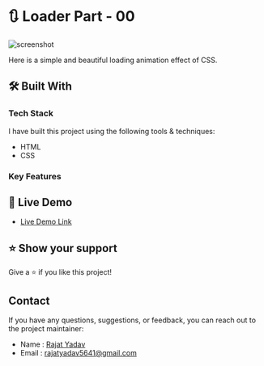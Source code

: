 # 🔃 Loader Part - 00 <a name="about-project"></a>

![screenshot]()

<p>Here is a simple and beautiful loading animation effect of CSS.</p> 

## 🛠 Built With 

### Tech Stack 

I have built this project using the following tools & techniques:

- HTML
- CSS

### Key Features 


## 🚀 Live Demo 

- [Live Demo Link](https://css-loaders-part02-yr.netlify.app/)


## ⭐️ Show your support 

Give a ⭐️ if you like this project!

## Contact

If you have any questions, suggestions, or feedback, you can reach out to the project maintainer:

- Name : [Rajat Yadav](https://https://www.linkedin.com/in/rajat-y-089238265/)
- Email : [rajatyadav5641@gmail.com](mailto:rajatyadav5641@gmail.com)
